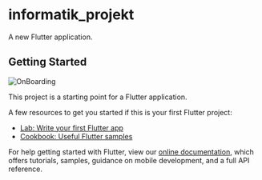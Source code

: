 # informatik_projekt

A new Flutter application.

## Getting Started

![OnBoarding](https://user-images.githubusercontent.com/76230380/108328963-5b5d2f00-71cd-11eb-8118-3757986d3044.gif)

This project is a starting point for a Flutter application.

A few resources to get you started if this is your first Flutter project:

- [Lab: Write your first Flutter app](https://flutter.dev/docs/get-started/codelab)
- [Cookbook: Useful Flutter samples](https://flutter.dev/docs/cookbook)

For help getting started with Flutter, view our
[online documentation](https://flutter.dev/docs), which offers tutorials,
samples, guidance on mobile development, and a full API reference.
